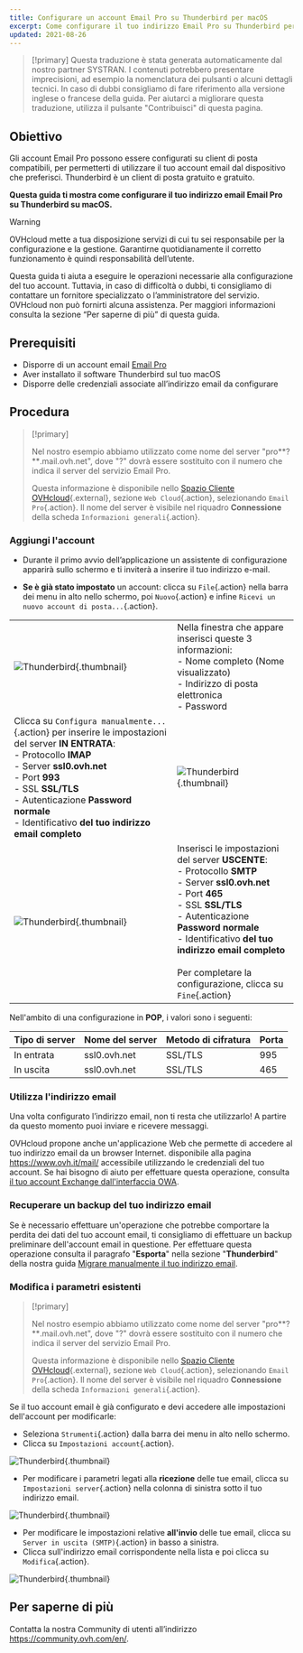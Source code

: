 ```yaml
---
title: Configurare un account Email Pro su Thunderbird per macOS
excerpt: Come configurare il tuo indirizzo Email Pro su Thunderbird per macOS
updated: 2021-08-26
---
```


> [!primary]
> Questa traduzione è stata generata automaticamente dal nostro partner SYSTRAN. I contenuti potrebbero presentare imprecisioni, ad esempio la nomenclatura dei pulsanti o alcuni dettagli tecnici. In caso di dubbi consigliamo di fare riferimento alla versione inglese o francese della guida. Per aiutarci a migliorare questa traduzione, utilizza il pulsante "Contribuisci" di questa pagina.
>

## Obiettivo

Gli account Email Pro possono essere configurati su client di posta compatibili, per permetterti di utilizzare il tuo account email dal dispositivo che preferisci. Thunderbird è un client di posta gratuito e gratuito.

**Questa guida ti mostra come configurare il tuo indirizzo email Email Pro su Thunderbird su macOS.**

> [!warning]
>
> OVHcloud mette a tua disposizione servizi di cui tu sei responsabile per la configurazione e la gestione. Garantirne quotidianamente il corretto funzionamento è quindi responsabilità dell’utente.
> 
> Questa guida ti aiuta a eseguire le operazioni necessarie alla configurazione del tuo account. Tuttavia, in caso di difficoltà o dubbi, ti consigliamo di contattare un fornitore specializzato o l’amministratore del servizio. OVHcloud non può fornirti alcuna assistenza. Per maggiori informazioni consulta la sezione “Per saperne di più” di questa guida.
> 

## Prerequisiti

- Disporre di un account email [Email Pro](web-cloud-email-collaborative-solutions-email-pro1.)
- Aver installato il software Thunderbird sul tuo macOS
- Disporre delle credenziali associate all’indirizzo email da configurare
 
## Procedura

> [!primary]
>
> Nel nostro esempio abbiamo utilizzato come nome del server "pro**?**.mail.ovh.net", dove "?" dovrà essere sostituito con il numero che indica il server del servizio Email Pro.
>
> Questa informazione è disponibile nello [Spazio Cliente OVHcloud](https://www.ovh.com/auth/?action=gotomanager&from=https://www.ovh.it/&ovhSubsidiary=it){.external}, sezione `Web Cloud`{.action}, selezionando `Email Pro`{.action}. Il nome del server è visibile nel riquadro **Connessione** della scheda `Informazioni generali`{.action}.
> 

### Aggiungi l'account

- Durante il primo avvio dell’applicazione un assistente di configurazione apparirà sullo schermo e ti inviterà a inserire il tuo indirizzo e-mail.

- **Se è già stato impostato** un account: clicca su `File`{.action} nella barra dei menu in alto nello schermo, poi `Nuovo`{.action} e infine `Ricevi un nuovo account di posta...`{.action}.

| | |
|---|---|
|![Thunderbird](thunderbird-mac-emailpro01.png){.thumbnail}|Nella finestra che appare inserisci queste 3 informazioni: <br>- Nome completo (Nome visualizzato)<br>- Indirizzo di posta elettronica <br>- Password|
|Clicca su `Configura manualmente...`{.action} per inserire le impostazioni del server **IN ENTRATA**: <br>- Protocollo **IMAP** <br>- Server **ssl0.ovh.net** <br>- Port **993** <br>- SSL **SSL/TLS** <br>- Autenticazione **Password normale** <br>- Identificativo **del tuo indirizzo email completo**|![Thunderbird](thunderbird-mac-emailpro02.png){.thumbnail}|
|![Thunderbird](thunderbird-mac-emailpro03.png){.thumbnail}|Inserisci le impostazioni del server **USCENTE**: <br>- Protocollo **SMTP** <br>- Server **ssl0.ovh.net** <br>- Port **465** <br>- SSL **SSL/TLS** <br>- Autenticazione **Password normale** <br>- Identificativo **del tuo indirizzo email completo**<br><br>Per completare la configurazione, clicca su `Fine`{.action}|

Nell'ambito di una configurazione in **POP**, i valori sono i seguenti:

|Tipo di server|Nome del server|Metodo di cifratura|Porta|
|---|---|---|---|
|In entrata|ssl0.ovh.net|SSL/TLS|995|
|In uscita|ssl0.ovh.net|SSL/TLS|465|

### Utilizza l'indirizzo email

Una volta configurato l’indirizzo email, non ti resta che utilizzarlo! A partire da questo momento puoi inviare e ricevere messaggi.

OVHcloud propone anche un'applicazione Web che permette di accedere al tuo indirizzo email da un browser Internet. disponibile alla pagina <https://www.ovh.it/mail/> accessibile utilizzando le credenziali del tuo account. Se hai bisogno di aiuto per effettuare questa operazione, consulta [il tuo account Exchange dall'interfaccia OWA](email_owa1.).

### Recuperare un backup del tuo indirizzo email

Se è necessario effettuare un'operazione che potrebbe comportare la perdita dei dati del tuo account email, ti consigliamo di effettuare un backup preliminare dell'account email in questione. Per effettuare questa operazione consulta il paragrafo "**Esporta**" nella sezione "**Thunderbird**" della nostra guida [Migrare manualmente il tuo indirizzo email](manual_email_migration#esportare.).

### Modifica i parametri esistenti

> [!primary]
>
> Nel nostro esempio abbiamo utilizzato come nome del server "pro**?**.mail.ovh.net", dove "?" dovrà essere sostituito con il numero che indica il server del servizio Email Pro.
>
> Questa informazione è disponibile nello [Spazio Cliente OVHcloud](https://www.ovh.com/auth/?action=gotomanager&from=https://www.ovh.it/&ovhSubsidiary=it){.external}, sezione `Web Cloud`{.action}, selezionando `Email Pro`{.action}. Il nome del server è visibile nel riquadro **Connessione** della scheda `Informazioni generali`{.action}.
> 

Se il tuo account email è già configurato e devi accedere alle impostazioni dell'account per modificarle:

- Seleziona `Strumenti`{.action} dalla barra dei menu in alto nello schermo.
- Clicca su `Impostazioni account`{.action}.

![Thunderbird](thunderbird-mac-emailpro04.png){.thumbnail}

- Per modificare i parametri legati alla **ricezione** delle tue email, clicca su `Impostazioni server`{.action} nella colonna di sinistra sotto il tuo indirizzo email.

![Thunderbird](thunderbird-mac-emailpro05.png){.thumbnail}

- Per modificare le impostazioni relative **all'invio** delle tue email, clicca su `Server in uscita (SMTP)`{.action} in basso a sinistra.
- Clicca sull'indirizzo email corrispondente nella lista e poi clicca su `Modifica`{.action}.

![Thunderbird](thunderbird-mac-emailpro06.png){.thumbnail}

## Per saperne di più

Contatta la nostra Community di utenti all’indirizzo <https://community.ovh.com/en/>.